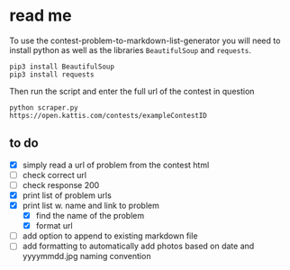 # read me

To use the contest-problem-to-markdown-list-generator you will need to install python as well as the libraries `BeautifulSoup` and `requests`.

```
pip3 install BeautifulSoup
pip3 install requests
```

Then run the script and enter the full url of the contest in question

```
python scraper.py
https://open.kattis.com/contests/exampleContestID
```

## to do

- [x] simply read a url of problem from the contest html
- [ ] check correct url
- [ ] check response 200
- [x] print list of problem urls
- [x] print list w. name and link to problem
  - [x] find the name of the problem
  - [x] format url
- [ ] add option to append to existing markdown file
- [ ] add formatting to automatically add photos based on date and yyyymmdd.jpg naming convention
